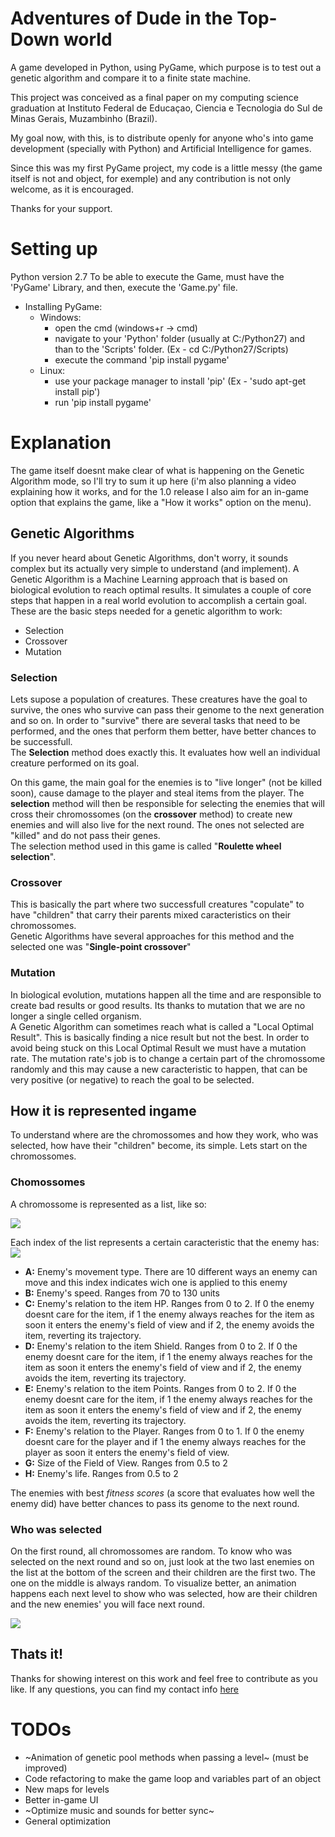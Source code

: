# Adventures of Dude in the Top-Down world
A game developed in Python, using PyGame, which purpose is to test out a genetic algorithm and compare it to a finite state machine.

This project was conceived as a final paper on my computing science graduation at Instituto Federal de Educaçao, Ciencia e Tecnologia do Sul de Minas Gerais, Muzambinho (Brazil).

My goal now, with this, is to distribute openly for anyone who's into game development (specially with Python) and Artificial Intelligence for games.

Since this was my first PyGame project, my code is a little messy (the game itself is not and object, for exemple) and any contribution is not only welcome, as it is encouraged.

Thanks for your support.

# Setting up

Python version 2.7
To be able to execute the Game, must have the 'PyGame' Library, and then, execute the 'Game.py' file.

- Installing PyGame:
    - Windows:
        - open the cmd (windows+r -> cmd)
        - navigate to your 'Python' folder (usually at C:/Python27) and than to the 'Scripts' folder. (Ex - cd C:/Python27/Scripts)
        - execute the command 'pip install pygame'
    - Linux:
        - use your package manager to install 'pip' (Ex - 'sudo apt-get install pip')
        - run 'pip install pygame'

# Explanation

The game itself doesnt make clear of what is happening on the Genetic Algorithm mode, so I'll try to sum it up here (i'm also planning a video explaining how it works, and for the 1.0 release I also aim for an in-game option that explains the game, like a "How it works" option on the menu).

## Genetic Algorithms

If you never heard about Genetic Algorithms, don't worry, it sounds complex but its actually very simple to understand (and implement).
A Genetic Algorithm is a Machine Learning approach that is based on biological evolution to reach optimal results. It simulates a couple of core steps that happen in a real world evolution to accomplish a certain goal. These are the basic steps needed for a genetic algorithm to work:
- Selection
- Crossover
- Mutation

### Selection
Lets supose a population of creatures. These creatures have the goal to survive, the ones who survive can pass their genome to the next generation and so on. In order to "survive" there are several tasks that need to be performed, and the ones that perform them better, have better chances to be successfull.  
The **Selection** method does exactly this. It evaluates how well an individual creature performed on its goal.

On this game, the main goal for the enemies is to "live longer" (not be killed soon), cause damage to the player and steal items from the player. The **selection** method will then be responsible for selecting the enemies that will cross their chromossomes (on the **crossover** method) to create new enemies and will also live for the next round. The ones not selected are "killed" and do not pass their genes.  
The selection method used in this game is called "**Roulette wheel selection**".

### Crossover
This is basically the part where two successfull creatures "copulate" to have "children" that carry their parents mixed caracteristics on their chromossomes.  
Genetic Algorithms have several approaches for this method and the selected one was "**Single-point crossover**"

### Mutation
In biological evolution, mutations happen all the time and are responsible to create bad results or good results. Its thanks to mutation that we are no longer a single celled organism.  
A Genetic Algorithm can sometimes reach what is called a "Local Optimal Result". This is basically finding a nice result but not the best. In order to avoid being stuck on this Local Optimal Result we must have a mutation rate. The mutation rate's job is to change a certain part of the chromossome randomly and this may cause a new caracteristic to happen, that can be very positive (or negative) to reach the goal to be selected.

## How it is represented ingame

To understand where are the chromossomes and how they work, who was selected, how have their "children" become, its simple. Lets start on the chromossomes.

### Chomossomes
A chromossome is represented as a list, like so:

![](https://i.imgur.com/A7L2lUN.png)

Each index of the list represents a certain caracteristic that the enemy has:  
![](https://i.imgur.com/pVFvbjH.png)

- **A:** Enemy's movement type. There are 10 different ways an enemy can move and this index indicates wich one is applied to this enemy
- **B:** Enemy's speed. Ranges from 70 to 130 units
- **C:** Enemy's relation to the item HP. Ranges from 0 to 2. If 0 the enemy doesnt care for the item, if 1 the enemy always reaches for the item as soon it enters the enemy's field of view and if 2, the enemy avoids the item, reverting its trajectory.
- **D:** Enemy's relation to the item Shield. Ranges from 0 to 2. If 0 the enemy doesnt care for the item, if 1 the enemy always reaches for the item as soon it enters the enemy's field of view and if 2, the enemy avoids the item, reverting its trajectory.
- **E:** Enemy's relation to the item Points. Ranges from 0 to 2. If 0 the enemy doesnt care for the item, if 1 the enemy always reaches for the item as soon it enters the enemy's field of view and if 2, the enemy avoids the item, reverting its trajectory.
- **F:** Enemy's relation to the Player. Ranges from 0 to 1. If 0 the enemy doesnt care for the player and if 1 the enemy always reaches for the player as soon it enters the enemy's field of view.
- **G:** Size of the Field of View. Ranges from 0.5 to 2
- **H:** Enemy's life. Ranges from 0.5 to 2

The enemies with best _fitness scores_ (a score that evaluates how well the enemy did) have better chances to pass its genome to the next round.

### Who was selected
On the first round, all chromossomes are random. To know who was selected on the next round and so on, just look at the two last enemies on the list at the bottom of the screen and their children are the first two. The one on the middle is always random.
To visualize better, an animation happens each next level to show who was selected, how are their children and the new enemies' you will face next round.

![](https://i.imgur.com/5HkxQRJ.png)

## Thats it!
Thanks for showing interest on this work and feel free to contribute as you like. If any questions, you can find my contact info [here](https://diguifi.github.io)

# TODOs

- ~Animation of genetic pool methods when passing a level~ (must be improved)
- Code refactoring to make the game loop and variables part of an object
- New maps for levels
- Better in-game UI
- ~Optimize music and sounds for better sync~
- General optimization
